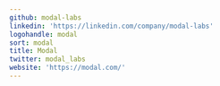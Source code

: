 ```yaml
---
github: modal-labs
linkedin: 'https://linkedin.com/company/modal-labs'
logohandle: modal
sort: modal
title: Modal
twitter: modal_labs
website: 'https://modal.com/'
---
```

